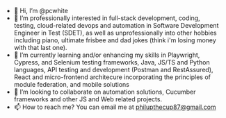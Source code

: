 - 👋 Hi, I’m @pcwhite
- 👀 I’m professionally interested in full-stack development, coding, testing, cloud-related devops and automation in Software Development Engineer in Test (SDET), as well as unprofessionally into other hobbies including piano, ultimate frisbee and dad jokes (think i'm losing money with that last one).
- 🌱 I’m currently learning and/or enhancing my skills in Playwright, Cypress, and Selenium testing frameworks, Java, JS/TS and Python languages, API testing and development (Postman and RestAssured), React and micro-frontend architecure incorporating the principles of module federation, and mobile solutions
- 💞️ I’m looking to collaborate on automation solutions, Cucumber frameworks and other JS and Web related projects.
- 📫 How to reach me?  You can email me at philupthecup87@gmail.com

<!---
pcwhite/pcwhite is a ✨ special ✨ repository because its `README.md` (this file) appears on your GitHub profile.
You can click the Preview link to take a look at your changes.
--->

